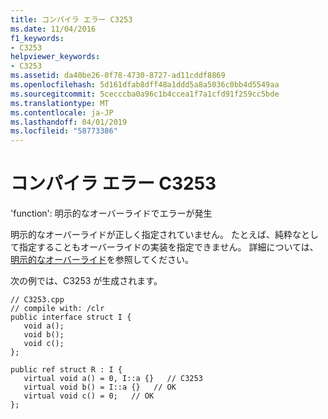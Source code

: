 ```yaml
---
title: コンパイラ エラー C3253
ms.date: 11/04/2016
f1_keywords:
- C3253
helpviewer_keywords:
- C3253
ms.assetid: da40be26-0f78-4730-8727-ad11cddf8869
ms.openlocfilehash: 5d161dfab8dff48a1ddd5a8a5036c0bb4d5549aa
ms.sourcegitcommit: 5cecccba0a96c1b4ccea1f7a1cfd91f259cc5bde
ms.translationtype: MT
ms.contentlocale: ja-JP
ms.lasthandoff: 04/01/2019
ms.locfileid: "58773386"
---
```

# <a name="compiler-error-c3253"></a>コンパイラ エラー C3253

'function': 明示的なオーバーライドでエラーが発生

明示的なオーバーライドが正しく指定されていません。 たとえば、純粋なとして指定することもオーバーライドの実装を指定できません。 詳細については、[明示的なオーバーライド](../../extensions/explicit-overrides-cpp-component-extensions.md)を参照してください。

次の例では、C3253 が生成されます。

```
// C3253.cpp
// compile with: /clr
public interface struct I {
   void a();
   void b();
   void c();
};

public ref struct R : I {
   virtual void a() = 0, I::a {}   // C3253
   virtual void b() = I::a {}   // OK
   virtual void c() = 0;   // OK
};
```